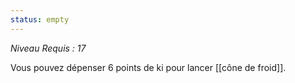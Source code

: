 ```yaml
---
status: empty
---
```

*Niveau Requis : 17*

Vous pouvez dépenser 6 points de ki pour lancer [[cône de froid]].